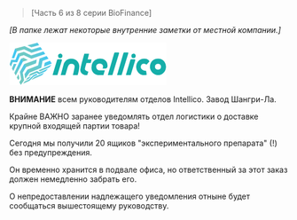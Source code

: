 >[Часть 6 из 8 серии BioFinance]

*[В папке лежат некоторые внутренние заметки от местной компании.]*

![IntelliCo](/resources/lore/intellico1.png)

**ВНИМАНИЕ** всем руководителям отделов Intellico. Завод  Шангри-Ла.

Крайне ВАЖНО заранее уведомлять отдел логистики о доставке крупной входящей партии товара!

Сегодня мы получили 20 ящиков "экспериментального препарата" (!) без предупреждения.

Он временно хранится в подвале офиса, но ответственный  за этот заказ должен немедленно забрать его.

О непредоставлении надлежащего уведомления отныне будет сообщаться вышестоящему руководству.
